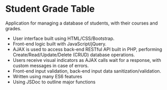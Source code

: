 # Student Grade Table

Application for managing a database of students, with their courses and grades.

- User interface built using HTML/CSS/Bootstrap.
- Front-end logic built with JavaScript/jQuery.
- AJAX is used to access back-end RESTful API built in PHP, performing Create/Read/Update/Delete (CRUD) database operations.
- Users receive visual indicators as AJAX calls wait for a response, with custom messages in case of errors.
- Front-end input validation, back-end input data sanitization/validation.
- Written using many ES6 features
- Using JSDoc to outline major functions